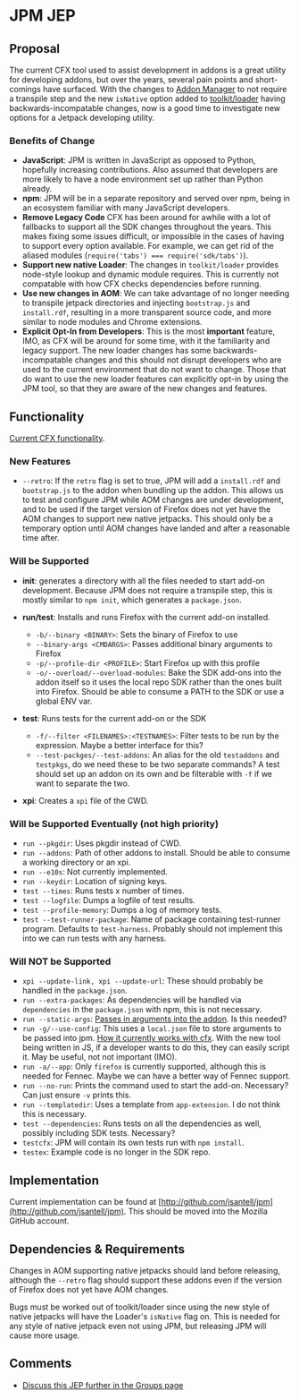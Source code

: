 # JPM JEP
## Proposal

The current CFX tool used to assist development in addons is a great utility for developing addons, but over the years, several pain points and short-comings have surfaced. With the changes to [Addon Manager](https://github.com/mozilla/addon-sdk/pull/1241) to not require a transpile step and the new `isNative` option added to [toolkit/loader](https://github.com/mozilla/addon-sdk/pull/1279) having backwards-incompatable changes, now is a good time to investigate new options for a Jetpack developing utility.

### Benefits of Change

* **JavaScript**: JPM is written in JavaScript as opposed to Python, hopefully increasing contributions. Also assumed that developers are more likely to have a node environment set up rather than Python already.
* **npm**: JPM will be in a separate repository and served over npm, being in an ecosystem familiar with many JavaScript developers.
* **Remove Legacy Code** CFX has been around for awhile with a lot of fallbacks to support all the SDK changes throughout the years. This makes fixing some issues difficult, or impossible in the cases of having to support every option available. For example, we can get rid of the aliased modules (`require('tabs') === require('sdk/tabs')`).
* **Support new native Loader**: The changes in `toolkit/loader` provides node-style lookup and dynamic module requires. This is currently not compatable with how CFX checks dependencies before running.
* **Use new changes in AOM**: We can take advantage of no longer needing to transpile jetpack directories and injecting `bootstrap.js` and `install.rdf`, resulting in a more transparent source code, and more similar to node modules and Chrome extensions.
* **Explicit Opt-In from Developers**: This is the most **important** feature, IMO, as CFX will be around for some time, with it the familiarity and legacy support. The new loader changes has some backwards-incompatable changes and this should not disrupt developers who are used to the current environment that do not want to change. Those that do want to use the new loader features can explicitly opt-in by using the JPM tool, so that they are aware of the new changes and features.

## Functionality

[Current CFX functionality](https://developer.mozilla.org/en-US/Add-ons/SDK/Tools/cfx).

### New Features

* `--retro`: If the `retro` flag is set to true, JPM will add a `install.rdf` and `bootstrap.js` to the addon when bundling up the addon. This allows us to test and configure JPM while AOM changes are under development, and to be used if the target version of Firefox does not yet have the AOM changes to support new native jetpacks. This should only be a temporary option until AOM changes have landed and after a reasonable time after.

### Will be Supported

* **init**: generates a directory with all the files needed to start add-on development. Because JPM does not require a transpile step, this is mostly similar to `npm init`, which generates a `package.json`.

* **run/test**: Installs and runs Firefox with the current add-on installed.
  * `-b/--binary <BINARY>`: Sets the binary of Firefox to use
  * `--binary-args <CMDARGS>`: Passes additional binary arguments to Firefox
  * `-p/--profile-dir <PROFILE>`: Start Firefox up with this profile
  * `-o/--overload/--overload-modules`: Bake the SDK add-ons into the addon itself so it uses the local repo SDK rather than the ones built into Firefox. Should be able to consume a PATH to the SDK or use a global ENV var.
* **test**: Runs tests for the current add-on or the SDK
  * `-f/--filter <FILENAMES>:<TESTNAMES>`: Filter tests to be run by the expression. Maybe a better interface for this?
  * `--test-packges/--test-addons`: An alias for the old `testaddons` and `testpkgs`, do we need these to be two separate commands? A test should set up an addon on its own and be filterable with `-f` if we want to separate the two.
* **xpi**: Creates a `xpi` file of the CWD.

### Will be Supported Eventually (not high priority)

* `run --pkgdir`: Uses pkgdir instead of CWD.
* `run --addons`: Path of other addons to install. Should be able to consume a working directory or an xpi.
* `run --e10s`: Not currently implemented.
* `run --keydir`: Location of signing keys.
* `test --times`: Runs tests x number of times.
* `test --logfile`: Dumps a logfile of test results.
* `test --profile-memory`: Dumps a log of memory tests.
* `test --test-runner-package`: Name of package containing test-runner program. Defaults to `test-harness`. Probably should not implement this into we can run tests with any harness.

### Will NOT be Supported

* `xpi --update-link, xpi --update-url`: These should probably be handled in the `package.json`.
* `run --extra-packages`: As dependencies will be handled via `dependencies` in the `package.json` with npm, this is not necessary.
* `run --static-args`: [Passes in arguments into the addon](https://developer.mozilla.org/en-US/Add-ons/SDK/Tools/cfx#Passing_Static_Arguments). Is this needed?
* `run -g/--use-config`: This uses a `local.json` file to store arguments to be passed into jpm. [How it currently works with cfx](https://developer.mozilla.org/en-US/Add-ons/SDK/Tools/cfx#Using_Configurations). With the new tool being written in JS, if a developer wants to do this, they can easily script it. May be useful, not not important (IMO).
* `run -a/--app`: Only `firefox` is currently supported, although this is needed for Fennec. Maybe we can have a better way of Fennec support.
* `run --no-run`: Prints the command used to start the add-on. Necessary? Can just ensure `-v` prints this.
* `run --templatedir`: Uses a template from `app-extension`. I do not think this is necessary.
* `test --dependencies`: Runs tests on all the dependencies as well, possibly including SDK tests. Necessary?
* `testcfx`: JPM will contain its own tests run with `npm install`.
* `testex`: Example code is no longer in the SDK repo.

## Implementation

Current implementation can be found at [http://github.com/jsantell/jpm](http://github.com/jsantell/jpm). This should be moved into the Mozilla GitHub account.

## Dependencies & Requirements 

Changes in AOM supporting native jetpacks should land before releasing, although the `--retro` flag should support these addons even if the version of Firefox does not yet have AOM changes.

Bugs must be worked out of toolkit/loader since using the new style of native jetpacks will have the Loader's `isNative` flag on. This is needed for any style of native jetpack even not using JPM, but releasing JPM will cause more usage.

## Comments

* [Discuss this JEP further in the Groups page](https://groups.google.com/forum/#!topic/mozilla-labs-jetpack/3ggiCNk0I9g)
